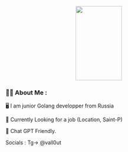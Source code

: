 <div id="header" align="center">
  <img src="https://media.giphy.com/media/11ZSwQNWba4YF2/giphy.gif" width="125" height="200"/>
</div>

### :man_technologist: About Me :
:desktop_computer: I am junior Golang developper from Russia


:magnet: Currently Looking for a job (Location, Saint-P)

:dna: Chat GPT Friendly.


Socials : Tg-> @vall0ut
